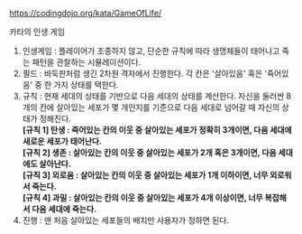 https://codingdojo.org/kata/GameOfLife/ 

카타의 인생 게임

1. 인생게임 : 플레이어가 조종하지 않고, 단순한 규칙에 따라 생명체들이 태어나고 죽는 패턴을 관찰하는 시뮬레이션이다.
2. 필드 : 바둑판처럼 생긴 2차원 격자에서 진행한다. 각 칸은 '살아있음' 혹은 '죽어있음' 중 한 가지 상태를 택한다.
3. 규칙 : 현재 세대의 상태를 기반으로 다음 세대의 상태를 계산한다. 자신을 둘러싼 8개의 칸에 살아있는 세포가 몇 개인지를 기준으로 다음 세대로 넘어갈 때 자신의 상태가 정해진다.
<br> **[규칙 1] 탄생 : 죽어있는 칸의 이웃 중 살아있는 세포가 정확히 3개이면, 다음 세대에 새로운 세포가 태어난다.
<br> [규칙 2] 생존 : 살아있는 칸의 이웃 중 살아있는 세포가 2개 혹은 3개이면, 다음 세대에도 살아난다.
<br> [규칙 3] 외로움 : 살아있는 칸의 이웃 중 살아있는 세포가 1개 이하이면, 너무 외로워서 죽는다.
<br> [규칙 4] 과밀 : 살아있는 칸의 이웃 중 살아있는 세포가 4개 이상이면, 너무 복잡해서 다음 세대에 죽는다.**
4. 진행 : 맨 처음 살아있는 세포들의 배치만 사용자가 정하면 된다.